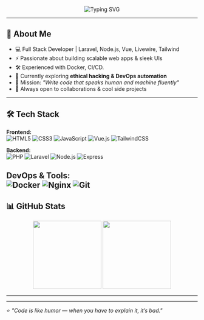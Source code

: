 <!-- Banner -->
<p align="center">
  <img src="https://readme-typing-svg.herokuapp.com?font=Fira+Code&size=28&pause=1000&color=36BCF7&center=true&vCenter=true&width=900&lines=Hey%2C+I'm+David+Chemwetich+👋;Full+Stack+Developer+%7C+Laravel+%7C+Node.js+%7C+DevOps;I+turn+coffee+%E2%98%95+into+code+and+ideas+into+reality" alt="Typing SVG" />
</p>

---

## 🚀 About Me
- 💻 Full Stack Developer | Laravel, Node.js, Vue, Livewire, Tailwind
- ⚡ Passionate about building scalable web apps & sleek UIs
- 🛠 Experienced with Docker, CI/CD.
- 🌱 Currently exploring **ethical hacking & DevOps automation**
- 🎯 Mission: _"Write code that speaks human and machine fluently"_
- 💬 Always open to collaborations & cool side projects

---

## 🛠 Tech Stack

**Frontend:**  
![HTML5](https://img.shields.io/badge/-HTML5-E34F26?style=flat-square&logo=html5&logoColor=white)
![CSS3](https://img.shields.io/badge/-CSS3-1572B6?style=flat-square&logo=css3)
![JavaScript](https://img.shields.io/badge/-JavaScript-F7DF1E?style=flat-square&logo=javascript&logoColor=black)
![Vue.js](https://img.shields.io/badge/-Vue.js-4FC08D?style=flat-square&logo=vue.js)
![TailwindCSS](https://img.shields.io/badge/-TailwindCSS-38B2AC?style=flat-square&logo=tailwind-css)

**Backend:**  
![PHP](https://img.shields.io/badge/-PHP-777BB4?style=flat-square&logo=php)
![Laravel](https://img.shields.io/badge/-Laravel-FF2D20?style=flat-square&logo=laravel)
![Node.js](https://img.shields.io/badge/-Node.js-339933?style=flat-square&logo=node.js)
![Express](https://img.shields.io/badge/-Express-000000?style=flat-square&logo=express)

**DevOps & Tools:**  
![Docker](https://img.shields.io/badge/-Docker-2496ED?style=flat-square&logo=docker)
![Nginx](https://img.shields.io/badge/-Nginx-009639?style=flat-square&logo=nginx)
![Git](https://img.shields.io/badge/-Git-F05032?style=flat-square&logo=git)
---

## 📊 GitHub Stats
<p align="center">
  <img height="180" src="https://github-readme-stats.vercel.app/api?username=davidchewetich&show_icons=true&theme=tokyonight&hide_border=true" />
  <img height="180" src="https://github-readme-streak-stats.herokuapp.com/?user=davidcemwetich&theme=tokyonight&hide_border=true" />
</p>

---


---
⭐ _"Code is like humor — when you have to explain it, it’s bad."_  

